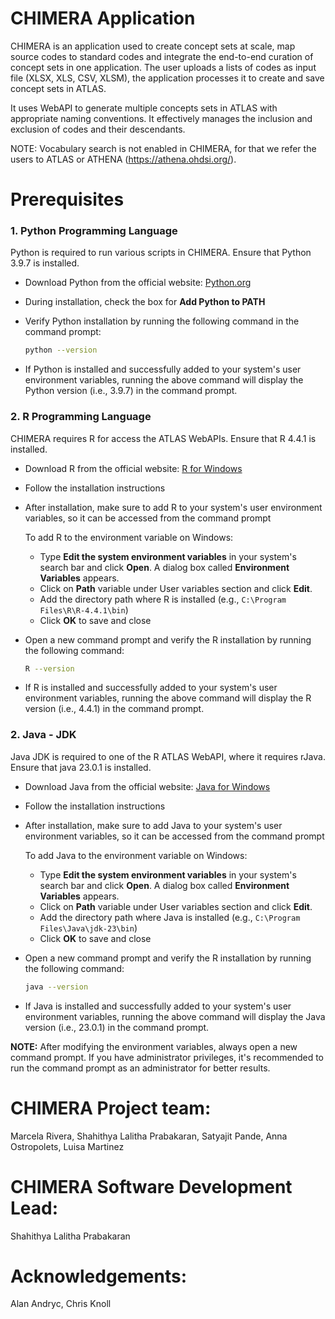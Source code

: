 # CHIMERA Application
CHIMERA is an application used to create concept sets at scale, map source codes to standard codes and integrate the end-to-end curation of concept sets in one application. The user uploads a lists of codes as input file (XLSX, XLS, CSV, XLSM), the application processes it to create and save concept sets in ATLAS. 

It uses WebAPI to generate multiple concepts sets in ATLAS with appropriate naming conventions. It effectively manages the inclusion and exclusion of codes and their descendants.

NOTE: Vocabulary search is not enabled in CHIMERA, for that we refer the users to ATLAS or ATHENA (https://athena.ohdsi.org/). 

# Prerequisites

### 1. **Python Programming Language**
Python is required to run various scripts in CHIMERA. Ensure that Python 3.9.7 is installed.

- Download Python from the official website: [Python.org](https://www.python.org/downloads/release/python-397/)
- During installation, check the box for **Add Python to PATH**
- Verify Python installation by running the following command in the command prompt:

    ```bash
    python --version
    ```
- If Python is installed and successfully added to your system's user environment variables, running the above command will display the Python version (i.e., 3.9.7) in the command prompt.

### 2. **R Programming Language**
CHIMERA requires R for access the ATLAS WebAPIs. Ensure that R 4.4.1 is installed.

- Download R from the official website: [R for Windows](https://cran.r-project.org/bin/windows/base/)
- Follow the installation instructions
- After installation, make sure to add R to your system's user environment variables, so it can be accessed from the command prompt

   To add R to the environment variable on Windows:
   - Type **Edit the system environment variables** in your system's search bar and click **Open**. A dialog box called **Environment Variables** appears.
   - Click on **Path** variable under User variables section and click **Edit**.
   - Add the directory path where R is installed (e.g., `C:\Program Files\R\R-4.4.1\bin`)
   - Click **OK** to save and close

- Open a new command prompt and verify the R installation by running the following command:

    ```bash
    R --version
    ```
- If R is installed and successfully added to your system's user environment variables, running the above command will display the R version (i.e., 4.4.1) in the command prompt.

### 2. **Java - JDK**
Java JDK is required to one of the R ATLAS WebAPI, where it requires rJava. Ensure that java 23.0.1 is installed.

- Download Java from the official website: [Java for Windows](https://www.oracle.com/java/technologies/downloads/?er=221886#jdk23-windows)
- Follow the installation instructions
- After installation, make sure to add Java to your system's user environment variables, so it can be accessed from the command prompt

   To add Java to the environment variable on Windows:
   - Type **Edit the system environment variables** in your system's search bar and click **Open**. A dialog box called **Environment Variables** appears.
   - Click on **Path** variable under User variables section and click **Edit**.
   - Add the directory path where Java is installed (e.g., `C:\Program Files\Java\jdk-23\bin`)
   - Click **OK** to save and close

- Open a new command prompt and verify the R installation by running the following command:

    ```bash
    java --version
    ```
- If Java is installed and successfully added to your system's user environment variables, running the above command will display the Java version (i.e., 23.0.1) in the command prompt.

**NOTE:** After modifying the environment variables, always open a new command prompt. If you have administrator privileges, it's recommended to run the command prompt as an administrator for better results.

# CHIMERA Project team:
Marcela Rivera, Shahithya Lalitha Prabakaran, Satyajit Pande, Anna Ostropolets, Luisa Martinez

# CHIMERA Software Development Lead: 
Shahithya Lalitha Prabakaran

# Acknowledgements: 
Alan Andryc, Chris Knoll
